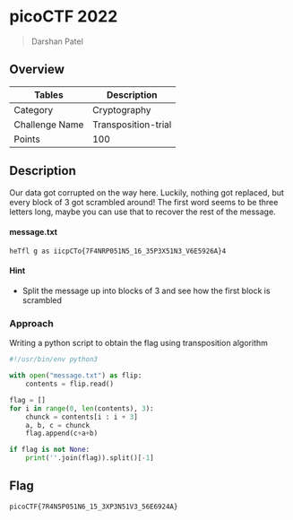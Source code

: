 # picoCTF 2022

> Darshan Patel

## Overview

| Tables | Description |
| ------ | ----------- |
| Category | Cryptography |
| Challenge Name | Transposition-trial |
| Points | 100 |

## Description

Our data got corrupted on the way here. Luckily, nothing got replaced, but every block of 3 got scrambled around! The first word seems to be three letters long, maybe you can use that to recover the rest of the message.

#### message.txt

```
heTfl g as iicpCTo{7F4NRP051N5_16_35P3X51N3_V6E5926A}4
```

#### Hint

- Split the message up into blocks of 3 and see how the first block is scrambled

### Approach 
Writing a python script to obtain the flag using transposition algorithm

```python
#!/usr/bin/env python3

with open("message.txt") as flip:
	contents = flip.read()

flag = []
for i in range(0, len(contents), 3):
	chunck = contents[i : i + 3]
	a, b, c = chunck
	flag.append(c+a+b)

if flag is not None:
	print(''.join(flag)).split()[-1]
```

## Flag

```
picoCTF{7R4N5P051N6_15_3XP3N51V3_56E6924A}
```
